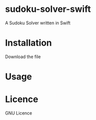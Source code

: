 # sudoku-solver-swift

A Sudoku Solver written in Swift

# Installation 

Download the file

# Usage 


# Licence 

GNU Licence